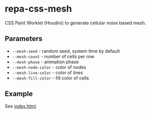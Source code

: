 # repa-css-mesh

CSS Paint Worklet (Houdini) to generate cellular noise based mesh.

## Parameters

- `--mesh-seed` - random seed, system time by default
- `--mesh-count` - number of cells per row
- `--mesh-phase` - animation phase
- `--mesh-node-color` - color of nodes
- `--mesh-line-color` - color of lines
- `--mesh-fill-color` - fill color of cells

## Example

See [index.html](index.html).
